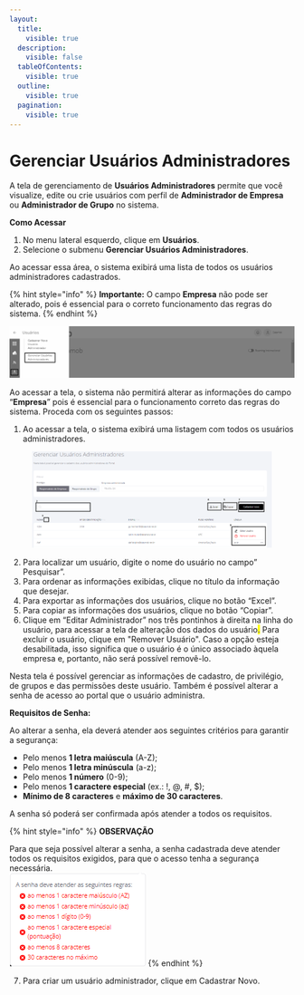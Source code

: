```yaml
---
layout:
  title:
    visible: true
  description:
    visible: false
  tableOfContents:
    visible: true
  outline:
    visible: true
  pagination:
    visible: true
---
```


# Gerenciar Usuários Administradores

A tela de gerenciamento de **Usuários Administradores** permite que você visualize, edite ou crie usuários com perfil de **Administrador de Empresa** ou **Administrador de Grupo** no sistema.

**Como Acessar**

1. No menu lateral esquerdo, clique em **Usuários**.
2. Selecione o submenu **Gerenciar Usuários Administradores**.

Ao acessar essa área, o sistema exibirá uma lista de todos os usuários administradores cadastrados.

{% hint style="info" %}
**Importante:** O campo **Empresa** não pode ser alterado, pois é essencial para o correto funcionamento das regras do sistema.
{% endhint %}

![](<../../../.gitbook/assets/0 (16).png>)

Ao acessar a tela, o sistema não permitirá alterar as informações do campo “**Empresa**” pois é essencial para o funcionamento correto das regras do sistema. Proceda com os seguintes passos:

1. Ao acessar a tela, o sistema exibirá uma listagem com todos os usuários administradores.

<figure><img src="../../../.gitbook/assets/Captura de tela 2024-09-17 102440.png" alt=""><figcaption></figcaption></figure>

2. Para localizar um usuário, digite o nome do usuário no campo” Pesquisar”.
3. Para ordenar as informações exibidas, clique no título da informação que desejar.
4. Para exportar as informações dos usuários, clique no botão “Excel”.
5. Para copiar as informações dos usuários, clique no botão “Copiar”.
6. Clique em “Editar Administrador” nos três pontinhos à direita na linha do usuário, para acessar a tela de alteração dos dados do usuário<mark style="color:blue;">.</mark> Para excluir o usuário, clique em "Remover Usuário". Caso a opção esteja desabilitada, isso significa que o usuário é o único associado àquela empresa e, portanto, não será possível removê-lo.

Nesta tela é possível gerenciar as informações de cadastro, de privilégio, de grupos e das permissões deste usuário. Também é possível alterar a senha de acesso ao portal que o usuário administra.&#x20;

**Requisitos de Senha:**

Ao alterar a senha, ela deverá atender aos seguintes critérios para garantir a segurança:

* Pelo menos **1 letra maiúscula** (A-Z);
* Pelo menos **1 letra minúscula** (a-z);
* Pelo menos **1 número** (0-9);
* Pelo menos **1 caractere especial** (ex.: !, @, #, $);
* **Mínimo de 8 caracteres** e **máximo de 30 caracteres**.

A senha só poderá ser confirmada após atender a todos os requisitos.

{% hint style="info" %}
**OBSERVAÇÃO**

Para que seja possível alterar a senha, a senha cadastrada deve atender todos os requisitos exigidos, para que o acesso tenha a segurança necessária.\
![](<../../../.gitbook/assets/image (259).png>)
{% endhint %}

7. Para criar um usuário administrador, clique em Cadastrar Novo.
